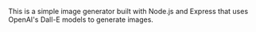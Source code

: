 This is a simple image generator built with Node.js and Express that uses OpenAI's Dall-E models to generate images.